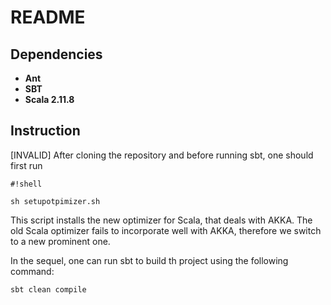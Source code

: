 # README

## Dependencies 
* **Ant**
* **SBT**
* **Scala 2.11.8**

## Instruction
[INVALID] After cloning the repository and before running sbt, one should first run 

```
#!shell

sh setupotpimizer.sh
```
This script installs the new optimizer for Scala, that deals with AKKA. The old Scala optimizer fails to incorporate well with AKKA, therefore we switch to a new prominent one. 

In the sequel, one can run sbt to build th project using the following command:
```
sbt clean compile
```